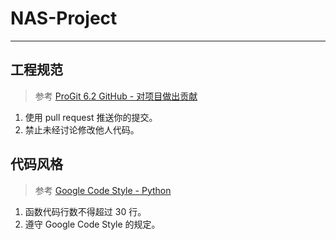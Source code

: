 
# NAS-Project

---------------------------

## 工程规范

> 参考 [ProGit 6.2 GitHub - 对项目做出贡献](https://git-scm.com/book/zh/v2/GitHub-%E5%AF%B9%E9%A1%B9%E7%9B%AE%E5%81%9A%E5%87%BA%E8%B4%A1%E7%8C%AE)

1. 使用 pull request 推送你的提交。
2. 禁止未经讨论修改他人代码。

## 代码风格

> 参考 [Google Code Style - Python](https://tw-google-styleguide.readthedocs.io/en/latest/google-python-styleguide/contents.html)

1. 函数代码行数不得超过 30 行。
2. 遵守 Google Code Style 的规定。
